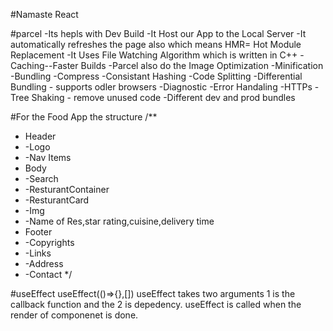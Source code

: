 #Namaste React 

#parcel
-Its hepls with Dev Build
-It Host our App to the Local Server
-It automatically refreshes the page also which means HMR= Hot Module Replacement
-It Uses File Watching Algorithm which is written in C++
-Caching--Faster Builds
-Parcel also do the Image Optimization
-Minification
-Bundling
-Compress
-Consistant Hashing
-Code Splitting
-Differential Bundling - supports odler browsers
-Diagnostic
-Error Handaling
-HTTPs
-Tree Shaking - remove unused code
-Different dev and prod bundles

#For the Food App the structure
/**
 * Header
 *  -Logo
 *  -Nav Items
 * Body
 *  -Search
 *  -ResturantContainer
 *   -ResturantCard
 *    -Img
 *    -Name of Res,star rating,cuisine,delivery time
 * Footer
 *  -Copyrights
 *  -Links
 *  -Address
 *  -Contact
 */

 #useEffect
  useEffect(()=>{},[])
  useEffect takes two arguments 1 is the callback function and the 2 is depedency.
  useEffect is called when the render of componenet is done.
